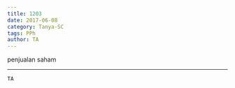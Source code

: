 ```yaml
---
title: 1203
date: 2017-06-08
category: Tanya-SC
tags: PPh
author: TA
---
```


penjualan saham

---



`TA`
